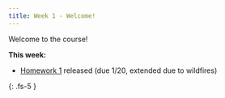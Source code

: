 ```yaml
---
title: Week 1 - Welcome!
---
```


Welcome to the course!

**This week:**
- [Homework 1](./assets/hw/CDS_131_Homework_1.pdf) released (due 1/20, extended due to wildfires)

{: .fs-5 }
